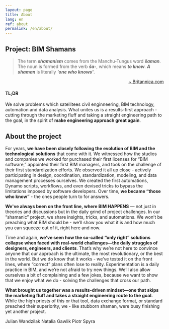 ```yaml
---
layout: page
title: About
lang: en
ref: about
permalink: /en/about/
---
```

## Project: BIM Shamans

> The term **_shamanism_** comes from the Manchu-Tungus word **_šaman_**. The noun is formed from the verb **_ša-_**, which means **_to&nbsp;know_**. **_A shaman_** is literally **_'one who knows'_**.
<p style="text-align: right;"><a href="https://www.britannica.com/topic/shamanism">~ Britannica.com</a></p>

#### TL;DR
We solve problems which satellitees civil enginneering, BIM technology, automation and data analysis. What unites us is a results-first approach - cutting through the marketing fluff and taking a straight engineering path to the goal, in the spirit of **make engineering approach great again**.

## About the project

For years, **we have been closely following the evolution of BIM and the technological solutions** that come with it. We witnessed how the studios and companies we worked for purchased their first licenses for “BIM software,” appointed their first BIM managers, and took on the challenge of their first standardization efforts. We observed it all up close - actively participating in design, coordination, standardization, modeling, and data management processes ourselves. We created the first automations, Dynamo scripts, workflows, and even devised tricks to bypass the limitations imposed by software developers. Over time, **we became “those who know”** - the ones people turn to for answers.

**We've always been on the front line, where BIM HAPPENS** — not just in theories and discussions but in the daily grind of project challenges. In our “shamanic” project, we share insights, tricks, and automations. We won’t be preaching what BIM should be - we’ll show you what it is and how much you can squeeze out of it, right here and now.

Time and again, **we’ve seen how the so-called “only right” solutions collapse when faced with real-world challenges—the daily struggles of designers, engineers, and clients**. That’s why we’re not here to convince anyone that our approach is the ultimate, the most revolutionary, or the best in the world. But we do know that it works - we’ve tested it on the front lines, where “correct” plans often lose to reality. Experimentation is a daily practice in BIM, and we’re not afraid to try new things. We’ll also allow ourselves a bit of complaining and a few jokes, because we want to show that we enjoy what we do - solving the challenges that cross our path.

**What brought us together was a results-driven mindset—one that skips the marketing fluff and takes a straight engineering route to the goal.** While the high priests of this or that tool, data exchange format, or standard preached their superiority, we - like stubborn shaman, were busy finishing yet another project.

Julian Wandzilak
Natalia Gawlik
Piotr Spyra


